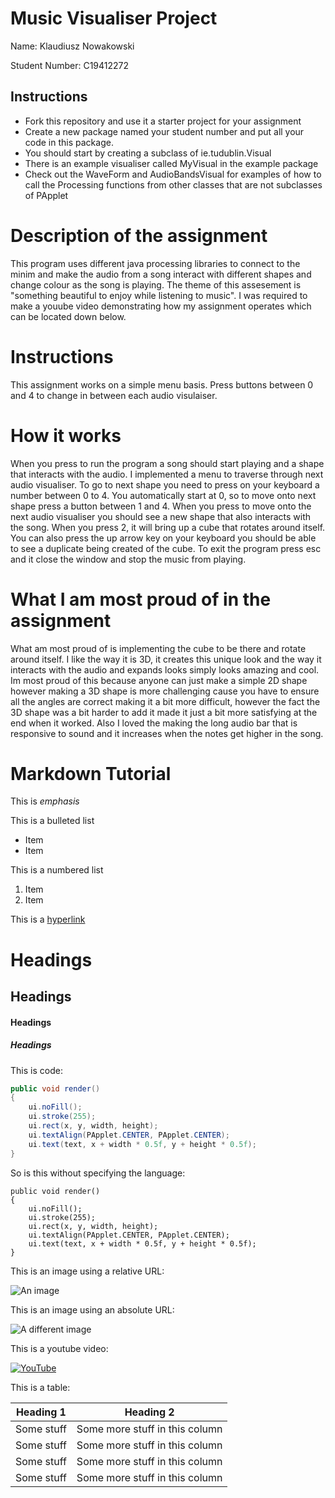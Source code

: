 # Music Visualiser Project

Name: Klaudiusz Nowakowski

Student Number: C19412272

## Instructions
- Fork this repository and use it a starter project for your assignment
- Create a new package named your student number and put all your code in this package.
- You should start by creating a subclass of ie.tudublin.Visual
- There is an example visualiser called MyVisual in the example package
- Check out the WaveForm and AudioBandsVisual for examples of how to call the Processing functions from other classes that are not subclasses of PApplet

# Description of the assignment
This program uses different java processing libraries to connect to the minim and make the audio from a song interact with different shapes and change colour as the song is playing. The theme of this assesement is "something beautiful to enjoy while listening to music". I was required to make a youube video demonstrating how my assignment operates which can be located down below.

# Instructions
This assignment works on a simple menu basis. Press buttons between 0 and 4 to change in between each audio visulaiser.

# How it works
When you press to run the program a song should start playing and a shape that interacts with the audio. I implemented a menu to traverse through next audio visualiser. To go to next shape you need to press on your keyboard a number between 0 to 4. You automatically start at 0, so to move onto next shape press a button between 1 and 4. When you press to move onto the next audio visualiser you should see a new shape that also interacts with the song. When you press 2, it will bring up a cube that rotates around itself. You can also press the up arrow key on your keyboard you should be able to see a duplicate being created of the cube. To exit the program press esc and it close the window and stop the music from playing. 

# What I am most proud of in the assignment
What am most proud of is implementing the cube to be there and rotate around itself. I like the way it is 3D, it creates this unique look and the way it interacts with the audio and expands looks simply looks amazing and cool. Im most proud of this because anyone can just make a simple 2D shape however making a 3D shape is more challenging cause you have to ensure all the angles are correct making it a bit more difficult, however the fact the 3D shape was a bit harder to add it made it just a bit more satisfying at the end when it worked. Also I loved the making the long audio bar that is responsive to sound and it increases when the notes get higher in the song.

# Markdown Tutorial

This is *emphasis*

This is a bulleted list

- Item
- Item

This is a numbered list

1. Item
1. Item

This is a [hyperlink](http://bryanduggan.org)

# Headings
## Headings
#### Headings
##### Headings

This is code:

```Java
public void render()
{
	ui.noFill();
	ui.stroke(255);
	ui.rect(x, y, width, height);
	ui.textAlign(PApplet.CENTER, PApplet.CENTER);
	ui.text(text, x + width * 0.5f, y + height * 0.5f);
}
```

So is this without specifying the language:

```
public void render()
{
	ui.noFill();
	ui.stroke(255);
	ui.rect(x, y, width, height);
	ui.textAlign(PApplet.CENTER, PApplet.CENTER);
	ui.text(text, x + width * 0.5f, y + height * 0.5f);
}
```

This is an image using a relative URL:

![An image](images/p8.png)

This is an image using an absolute URL:

![A different image](https://bryanduggandotorg.files.wordpress.com/2019/02/infinite-forms-00045.png?w=595&h=&zoom=2)

This is a youtube video:

[![YouTube](http://img.youtube.com/vi/J2kHSSFA4NU/0.jpg)](https://www.youtube.com/watch?v=J2kHSSFA4NU)

This is a table:

| Heading 1 | Heading 2 |
|-----------|-----------|
|Some stuff | Some more stuff in this column |
|Some stuff | Some more stuff in this column |
|Some stuff | Some more stuff in this column |
|Some stuff | Some more stuff in this column |

